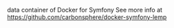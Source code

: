data container of Docker for Symfony 
See more info at https://github.com/carbonsphere/docker-symfony-lemp
